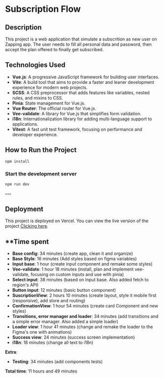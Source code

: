 # **Subscription Flow**

## **Description**

This project is a web application that simulate a subscrition as new user on Zapping app. The user needs to fill all personal data and password, then accept the plan offered to finally get subscribed.

## **Technologies Used**

- **Vue.js**: A progressive JavaScript framework for building user interfaces.
- **Vite**: A build tool that aims to provide a faster and leaner development experience for modern web projects.
- **SCSS**: A CSS preprocessor that adds features like variables, nested rules, and mixins to CSS.
- **Pinia**: State management for Vue.js.
- **Vue Router**: The official router for Vue.js.
- **Vee-validate**: A library for Vue.js that simplifies form validation.
- **i18n**: Internationalization library for adding multi-language support to applications.
- **Vitest**: A fast unit test framework, focusing on performance and developer experience.

## **How to Run the Project**

```sh
npm install
```

### **Start the development server**

```sh
npm run dev
```

**---**

## **Deployment**

This project is deployed on Vercel. You can view the live version of the project [Clicking here](https://subscription-flow.vercel.app/).

## \*\*Time spent

- **Base config**: 34 minutes (create app, clean it and organize)
- **Base Style**: 16 minutes (Add styles based on figma variables)
- **Input base**: 1 hour (create input component and remake some styles)
- **Vee-validate**: 1 hour 18 minutes (install, plan and implement vee-validate, focusing on custom inputs and use with pinia)
- **Select input**: 38 minutes (based on Input base. Also added fetch to region's API)
- **Button input**: 12 minutes (basic button component)
- **SuscriptionView**: 2 hours 10 minutes (create layout, style it mobile first (responsive), add store and routing)
- **ConfirmationView**: 1 hour 54 minutes (create card Component and new styles)
- **Transitions, error manager and loader**: 34 minutes (add transitions and a simple error manager. Also added a simple loader)
- **Loader view**: 1 hour 41 minutes (change and remake the loader to the Figma's one with animations)
- **Success view**: 24 minutes (success screen implementation)
- **i18n**: 18 minutes (change all text to i18n)

**Extra**:

- **Testing**: 34 minutes (add components tests)

**Total time**: 11 hours and 49 minutes
